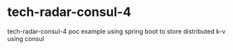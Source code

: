 # tech-radar-consul-4
tech-radar-consul-4 poc example using spring boot to store distributed k-v using consul 
